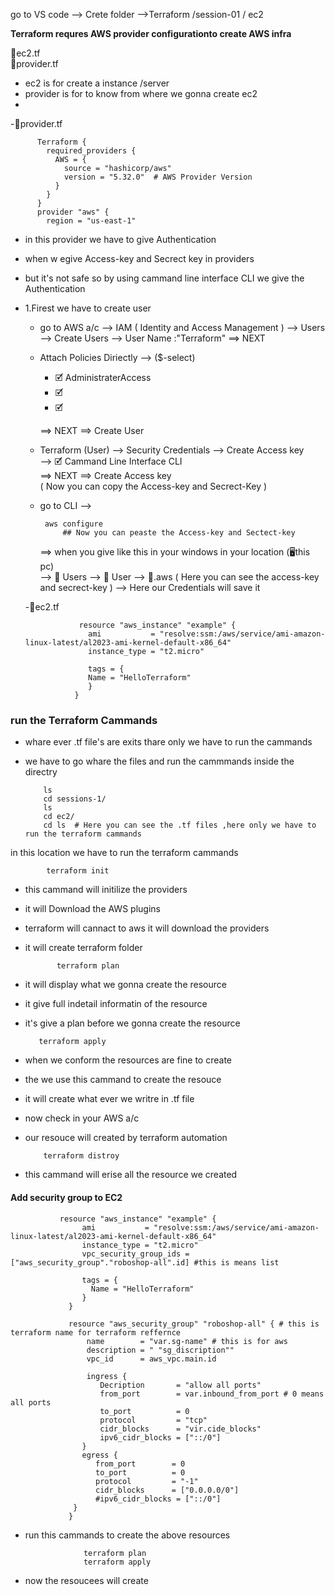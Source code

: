go to VS code --> Crete folder 
-->Terraform /session-01 / ec2

**Terraform requres AWS provider configurationto create AWS infra**

📂ec2.tf  <br>
📂provider.tf  <br>
- ec2 is for create a instance /server
- provider is for to know from where we gonna create ec2
- 
-📂provider.tf <br>
   

          Terraform {
            required_providers {
              AWS = {
                source = "hashicorp/aws"
                version = "5.32.0"  # AWS Provider Version
              }
            }
          }
          provider "aws" {
            region = "us-east-1"

- in this provider we have to give Authentication 
- when w egive Access-key and Secrect key in providers
- but it's not safe so by using cammand line interface CLI we give the Authentication
- 1.Firest we have to create user
   * go to AWS a/c  --> IAM ( Identity and Access Management )
     --> Users  --> Create Users --> User Name :"Terraform"
     ==> NEXT 
   * Attach Policies Diriectly --> ($-select)
     - 🗹 AdministraterAccess
     - 🗹
     - 🗹
       
     ==> NEXT ==> Create User
   * Terraform (User) --> Security Credentials --> Create Access key <br>
     --> 🗹 Cammand Line Interface CLI <br>
      ==> NEXT ==> Create Access key  <br>
     ( Now you can copy the Access-key and Secrect-Key )
   * go to  CLI -->

          aws configure
              ## Now you can peaste the Access-key and Sectect-key
       ==> when you give like this in your windows in your location (🖥️this pc) <br>
          --> 📂 Users --> 📂 User --> 📂.aws ( Here you can see the access-key and secrect-key )
          --> Here our Credentials will save it

  -📂ec2.tf

                  resource "aws_instance" "example" {
                    ami           = "resolve:ssm:/aws/service/ami-amazon-linux-latest/al2023-ami-kernel-default-x86_64"
                    instance_type = "t2.micro"

                    tags = {
                    Name = "HelloTerraform"
                    }
                 }

### run the Terraform Cammands
- whare ever .tf file's are exits thare only we have to run the cammands
- we have to go whare the files and run the cammmands inside the directry

          ls
          cd sessions-1/
          ls
          cd ec2/
          cd ls  # Here you can see the .tf files ,here only we have to run the terraform cammands

in this location we have to run the terraform cammands 

            terraform init
- this cammand will initilize the providers
- it will Download the AWS plugins
- terraform will cannact to aws it will download the providers
- it will create terraform folder

             terraform plan
- it will display what we gonna create the resource
- it give full indetail informatin of  the  resource
- it's give a plan before we gonna create the resource

         terraform apply
- when we conform the resources are fine to create
- the we use this cammand to create the resouce
- it will create what ever we writre in .tf file
- now check in your AWS a/c
- our resouce will created by terraform automation

          terraform distroy
- this cammand will erise all the resource we created

#### Add security group to EC2 

               resource "aws_instance" "example" {
                    ami           = "resolve:ssm:/aws/service/ami-amazon-linux-latest/al2023-ami-kernel-default-x86_64"
                    instance_type = "t2.micro"
                    vpc_security_group_ids = ["aws_security_group"."roboshop-all".id] #this is means list

                    tags = {
                      Name = "HelloTerraform"
                    }
                 }

                 resource "aws_security_group" "roboshop-all" { # this is terraform name for terraform reffernce 
                     name        = "var.sg-name" # this is for aws
                     description = " "sg_discription""
                     vpc_id      = aws_vpc.main.id

                     ingress {
                        Decription       = "allow all ports"
                        from_port        = var.inbound_from_port # 0 means all ports
                        to_port          = 0
                        protocol         = "tcp"
                        cidr_blocks      = "vir.cide_blocks"
                        ipv6_cidr_blocks = ["::/0"]
                    }
                    egress {
                       from_port        = 0
                       to_port          = 0
                       protocol         = "-1"
                       cidr_blocks      = ["0.0.0.0/0"]
                       #ipv6_cidr_blocks = ["::/0"]
                  }
                 }
- run this cammands to create the above resources

                  
                   terraform plan
                   terraform apply
- now the resoucees will create  
                 
                 
                
  

